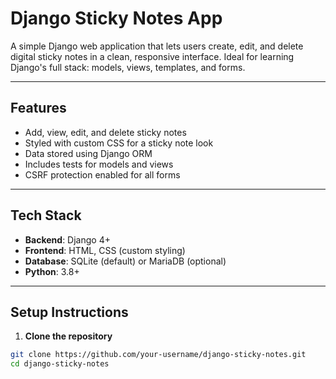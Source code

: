 # Django Sticky Notes App

A simple Django web application that lets users create, edit, and delete digital sticky notes in a clean, responsive interface. Ideal for learning Django's full stack: models, views, templates, and forms.

---

## Features

- Add, view, edit, and delete sticky notes
- Styled with custom CSS for a sticky note look
- Data stored using Django ORM
- Includes tests for models and views
- CSRF protection enabled for all forms

---

## Tech Stack

- **Backend**: Django 4+
- **Frontend**: HTML, CSS (custom styling)
- **Database**: SQLite (default) or MariaDB (optional)
- **Python**: 3.8+

---

## Setup Instructions

1. **Clone the repository**

```bash
git clone https://github.com/your-username/django-sticky-notes.git
cd django-sticky-notes
